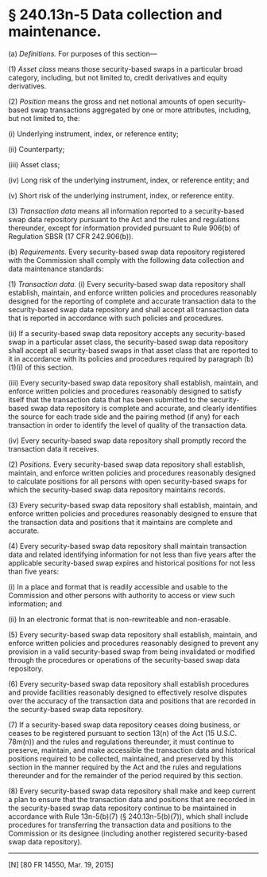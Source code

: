 # § 240.13n-5   Data collection and maintenance.

(a) *Definitions.* For purposes of this section—


(1) *Asset class* means those security-based swaps in a particular broad category, including, but not limited to, credit derivatives and equity derivatives.


(2) *Position* means the gross and net notional amounts of open security-based swap transactions aggregated by one or more attributes, including, but not limited to, the:


(i) Underlying instrument, index, or reference entity;


(ii) Counterparty;


(iii) Asset class;


(iv) Long risk of the underlying instrument, index, or reference entity; and


(v) Short risk of the underlying instrument, index, or reference entity.


(3) *Transaction data* means all information reported to a security-based swap data repository pursuant to the Act and the rules and regulations thereunder, except for information provided pursuant to Rule 906(b) of Regulation SBSR (17 CFR 242.906(b)).


(b) *Requirements.* Every security-based swap data repository registered with the Commission shall comply with the following data collection and data maintenance standards:


(1) *Transaction data.* (i) Every security-based swap data repository shall establish, maintain, and enforce written policies and procedures reasonably designed for the reporting of complete and accurate transaction data to the security-based swap data repository and shall accept all transaction data that is reported in accordance with such policies and procedures.


(ii) If a security-based swap data repository accepts any security-based swap in a particular asset class, the security-based swap data repository shall accept all security-based swaps in that asset class that are reported to it in accordance with its policies and procedures required by paragraph (b)(1)(i) of this section.


(iii) Every security-based swap data repository shall establish, maintain, and enforce written policies and procedures reasonably designed to satisfy itself that the transaction data that has been submitted to the security-based swap data repository is complete and accurate, and clearly identifies the source for each trade side and the pairing method (if any) for each transaction in order to identify the level of quality of the transaction data.


(iv) Every security-based swap data repository shall promptly record the transaction data it receives.


(2) *Positions.* Every security-based swap data repository shall establish, maintain, and enforce written policies and procedures reasonably designed to calculate positions for all persons with open security-based swaps for which the security-based swap data repository maintains records.


(3) Every security-based swap data repository shall establish, maintain, and enforce written policies and procedures reasonably designed to ensure that the transaction data and positions that it maintains are complete and accurate.


(4) Every security-based swap data repository shall maintain transaction data and related identifying information for not less than five years after the applicable security-based swap expires and historical positions for not less than five years:


(i) In a place and format that is readily accessible and usable to the Commission and other persons with authority to access or view such information; and


(ii) In an electronic format that is non-rewriteable and non-erasable.


(5) Every security-based swap data repository shall establish, maintain, and enforce written policies and procedures reasonably designed to prevent any provision in a valid security-based swap from being invalidated or modified through the procedures or operations of the security-based swap data repository.


(6) Every security-based swap data repository shall establish procedures and provide facilities reasonably designed to effectively resolve disputes over the accuracy of the transaction data and positions that are recorded in the security-based swap data repository.


(7) If a security-based swap data repository ceases doing business, or ceases to be registered pursuant to section 13(n) of the Act (15 U.S.C. 78m(n)) and the rules and regulations thereunder, it must continue to preserve, maintain, and make accessible the transaction data and historical positions required to be collected, maintained, and preserved by this section in the manner required by the Act and the rules and regulations thereunder and for the remainder of the period required by this section.


(8) Every security-based swap data repository shall make and keep current a plan to ensure that the transaction data and positions that are recorded in the security-based swap data repository continue to be maintained in accordance with Rule 13n-5(b)(7) (§ 240.13n-5(b)(7)), which shall include procedures for transferring the transaction data and positions to the Commission or its designee (including another registered security-based swap data repository).



---

[N] [80 FR 14550, Mar. 19, 2015]




